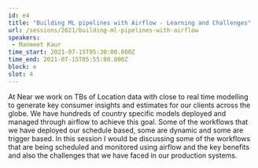 ```yaml
---
id: e4
title: "Building ML pipelines with Airflow - Learning and Challenges"
url: /sessions/2021/building-ml-pipelines-with-airflow
speakers:
 - Manmeet Kaur
time_start: 2021-07-15T05:30:00.000Z
time_end: 2021-07-15T05:55:00.000Z
block: e
slot: 4
---
```


At Near we work on TBs of Location data with close to real time modelling to generate key consumer insights and estimates for our clients across the globe. We have hundreds of country specific models deployed and managed through airflow to achieve this goal. Some of the workflows that we have deployed our schedule based, some are dynamic and some are trigger based. In this session I would be discussing some of the workflows that are being scheduled and monitored using airflow and the key benefits and also the challenges that we have faced in our production systems.